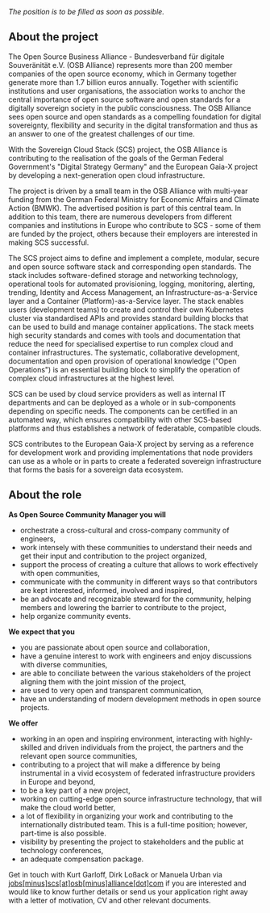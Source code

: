 *The position is to be filled as soon as possible.*

## About the project

The Open Source Business Alliance - Bundesverband für digitale Souveränität e.V. (OSB Alliance) represents more than 200 member companies of the open source economy, which in Germany together generate more than 1.7 billion euros annually. Together with scientific institutions and user organisations, the association works to anchor the central importance of open source software and open standards for a digitally sovereign society in the public consciousness. The OSB Alliance sees open source and open standards as a compelling foundation for digital sovereignty, flexibility and security in the digital transformation and thus as an answer to one of the greatest challenges of our time.

With the Sovereign Cloud Stack (SCS) project, the OSB Alliance is contributing to the realisation of the goals of the German Federal Government's "Digital Strategy Germany" and the European Gaia-X project by developing a next-generation open cloud infrastructure.

The project is driven by a small team in the OSB Alliance with multi-year funding from the German Federal Ministry for Economic Affairs and Climate Action (BMWK). The advertised position is part of this central team. In addition to this team, there are numerous developers from different companies and institutions in Europe who contribute to SCS - some of them are funded by the project, others because their employers are interested in making SCS successful.

The SCS project aims to define and implement a complete, modular, secure and open source software stack and corresponding open standards. The stack includes software-defined storage and networking technology, operational tools for automated provisioning, logging, monitoring, alerting, trending, Identity and Access Management, an Infrastructure-as-a-Service layer and a Container (Platform)-as-a-Service layer. The stack enables users (development teams) to create and control their own Kubernetes cluster via standardised APIs and provides standard building blocks that can be used to build and manage container applications. The stack meets high security standards and comes with tools and documentation that reduce the need for specialised expertise to run complex cloud and container infrastructures. The systematic, collaborative development, documentation and open provision of operational knowledge ("Open Operations") is an essential building block to simplify the operation of complex cloud infrastructures at the highest level.

SCS can be used by cloud service providers as well as internal IT departments and can be deployed as a whole or in sub-components depending on specific needs. The components can be certified in an automated way, which ensures compatibility with other SCS-based platforms and thus establishes a network of federatable, compatible clouds. 

SCS contributes to the European Gaia-X project by serving as a reference for development work and providing implementations that node providers can use as a whole or in parts to create a federated sovereign infrastructure that forms the basis for a sovereign data ecosystem.

## About the role

**As Open Source Community Manager you will**

* orchestrate a cross-cultural and cross-company community of engineers,
* work intensely with these communities to understand their needs and get their input and contribution to the project organized,
* support the process of creating a culture that allows to work effectively with open communities,
* communicate with the community in different ways so that contributors are kept interested, informed, involved and inspired,
* be an advocate and recognizable steward for the community, helping members and lowering the barrier to contribute to the project,
* help organize community events.

**We expect that you**

* you are passionate about open source and collaboration,
* have a genuine interest to work with engineers and enjoy discussions with diverse communities,
* are able to conciliate between the various stakeholders of the project aligning them with the joint mission of the project,
* are used to very open and transparent communication,
* have an understanding of modern development methods in open source projects.

**We offer**

* working in an open and inspiring environment, interacting with highly-skilled and driven individuals from the project, the partners and the relevant open source communities,
* contributing to a project that will make a difference by being instrumental in a vivid ecosystem of federated infrastructure providers in Europe and beyond,
* to be a key part of a new project,
* working on cutting-edge open source infrastructure technology, that will make the cloud world better,
* a lot of flexibility in organizing your work and contributing to the internationally distributed team. This is a full-time position; however, part-time is also possible.
* visibility by presenting the project to stakeholders and the public at technology conferences,
* an adequate compensation package.

Get in touch with Kurt Garloff, Dirk Loßack or Manuela Urban via [jobs[minus]scs[at]osb[minus]alliance[dot]com](mailto:jobs-scs@osb-alliance.com) if you are interested and would like to know further details or send us your application right away with a letter of motivation, CV and other relevant documents.
